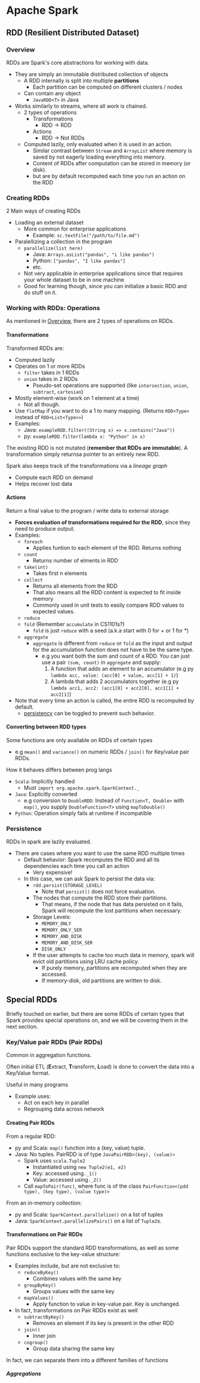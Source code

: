# Apache Spark

## RDD (Resilient Distributed Dataset)

### Overview

RDDs are Spark's core abstractions for working with data.
- They are simply an immutable distributed collection of objects
    - A RDD internally is split into multiple **partitions**
        - Each partition can be computed on different clusters / nodes
    - Can contain any object
        - `JavaRDD<T>` in Java
- Works similarly to streams, where all work is chained.
    - 2 types of operations
        - Transformations
            - RDD -> RDD
        - Actions
            - RDD -> Not RDDs
    - Computed lazily, only evaluated when it is used in an action.
        - Similar contrast between `Stream` and `ArrayList` where memory is saved by not eagerly loading everything into memory.
        - Content of RDDs after computation can be stored in memory (or disk).
        - but are by default recomputed each time you run an action on the RDD

### Creating RDDs

2 Main ways of creating RDDs
- Loading an external dataset
    - More common for enterprise applications
        - Example: `sc.textFile("/path/to/file.md")`
- Paralellizing a collection in the program
    - `parallelize(list here)`
        - Java: `Arrays.asList("pandas", "i like pandas")`
        - Python: `["pandas", "I like pandas"]`
        - etc.
    - Not very applicable in enterprise applications since that requires your whole dataset to be in one machine
    - Good for learning though, since you can initialize a basic RDD and do stuff on it.

### Working with RDDs: Operations

As mentioned in [Overview](#overview), there are 2 types of operations on RDDs.

#### Transformations

Transformed RDDs are:
- Computed lazily
- Operates on 1 or more RDDs
    - `filter` takes in 1 RDDs
    - `union` takes in 2 RDDs
        - Pseudo-set operations are supported (like `intersection`, `union`, `subtract`, `cartesian`)
- Mostly element-wise (work on 1 element at a time)
    - Not all though.
- Use `flatMap` if you want to do a 1 to many mapping. (Returns `RDD<Type>` instead of `RDD<List<Type>>`)
- Examples:
    - Java: `exampleRDD.filter((String x) => x.contains("Java"))`
    - py: `exampleRDD.filter(lambda x: "Python" in x)`

The existing RDD is not mutated (**remember that RDDs are immutable**). A transformation simply returnsa pointer to an entirely new RDD.

Spark also keeps track of the transformations via a _lineage graph_
- Compute each RDD on demand
- Helps recover lost data

#### Actions

Return a final value  to the program / write data to external storage

- **Forces evaluation of transformations required for the RDD**, since they need to produce output.
- Examples:
    - `foreach`
        - Applies funtion to each element of the RDD. Returns nothing
    - `count`
        - Returns number of elments in RDD
    - `take(int)`
        - Takes first n elements
    - `collect`
        - Returns all elements from the RDD
        - That also means all the RDD content is expected to fit inside memory
        - Commonly used in unit tests to easily compare RDD values to expected values.
    - `reduce`
    - `fold` (Remember `accumulate` in CS1101s?)
        - `fold` is just `reduce` with a seed (a.k.a start with 0 for + or 1 for *)
    - `aggregate`
        - `aggregate` is different from `reduce` or `fold` as the input and output for the accumulation function does not have to be the same type.
            - e.g you want both the sum and count of a RDD. You can just use a pair `(sum, count)` in `aggregate` and supply:
                1. A function that adds an element to an accumulator (e.g py `lambda acc, value: (acc[0] + value, acc[1] + 1)`)
                2. A lambda that adds 2 accumulators together (e.g py `lambda acc1, acc2: (acc1[0] + acc2[0], acc1[1] + acc2[1]`)
- Note that every time an action is called, the entire RDD is recomputed by default.
    - [persistency](#persistence) can be toggled to prevent such behavior.

#### Converting between RDD types

Some functions are only available on RDDs of certain types
- e.g `mean()` and `variance()` on numeric RDDs / `join()` for Key/value pair RDDs.

How it behaves differs between prog langs
- `Scala`: Implicitly handled
    - Must `import org.apache.spark.SparkContext._`
- `Java`: Explicitly converted
    - e.g conversion to `DoubleRDD`: Instead of `Function<T, Double>` with `map()`, you supply `DoubleFunction<T>` using `mapToDouble()` 
- `Python`: Operation simply fails at runtime if incompatible

### Persistence
RDDs in spark are lazily evaluated.
- There are cases where you want to use the same RDD multiple times
    - Default behavior: Spark recomputes the RDD and all its dependencies each time you call an action
        - Very expensive!
    - In this case, we can ask Spark to persist the data via:
        - `rdd.persist(STORAGE_LEVEL)`
            - Note that `persist()` does not force evaluation.
        - The nodes that compute the RDD store their partitions.
            - That means, if the node that has data persisted on it fails, Spark will recompute the lost partitions when necessary.
        - Storage Levels:
            - `MEMORY_ONLY`
            - `MEMORY_ONLY_SER`
            - `MEMORY_AND_DISK`
            - `MEMORY_AND_DISK_SER`
            - `DISK_ONLY`
        - If the user attempts to cache too much data in memory, spark will evict old partitions using LRU cache policy.
            - If purely memory, partitions are recomputed when they are accessed.
            - If memory-disk, old partitions are written to disk.

## Special RDDs

Briefly touched on earlier, but there are some RDDs of certain types that Spark provides special operations on, and we will be covering them in the next section.

### Key/Value pair RDDs (Pair RDDs)

Common in aggregation functions.

Often initial ETL (**E**xtract, **T**ransform, **L**oad) is done to convert the data into a Key/Value format.

Useful in many programs
- Example uses:
    - Act on each key in parallel
    - Regrouping data across network

#### Creating Pair RDDs

From a regular RDD:
- py and Scala: `map()` function into a (key, value) tuple.
- Java: No tuples. PairRDD is of type `JavaPairRDD<(key), (value)>`
    - Spark uses `scala.Tuple2`
        - Instantiated using `new Tuple2(e1, e2)`
        - Key: accessed using`._1()`
        - Value: accessed using`._2()`
    - Call `mapToPair(func)`, where func is of the class `PairFunction<(pdd type), (key type), (value type)>`

From an in-memory collection:
- py and Scala: `SparkContext.parallelize()` on a list of tuples
- Java: `SparkContext.parallelizePairs()` on a list of `Tuple2`s.

#### Transformations on Pair RDDs

Pair RDDs support the standard RDD transformations, as well as some functions exclusive to the key-value structure:
- Examples include, but are not exclusive to:
    - `reduceByKey()`
        - Combines values with the same key
    - `groupByKey()`
        - Groups values with the same key
    - `mapValues()`
        - Apply function to value in key-value pair. Key is unchanged.
- In fact, transformations on Pair RDDs exist as well
    - `subtractByKey()`
        - Removes an element if its key is present in the other RDD
    - `join()`
        - Inner join
    - `cogroup()`
        - Group data sharing the same key

In fact, we can separate them into a different families of functions

##### Aggregations


